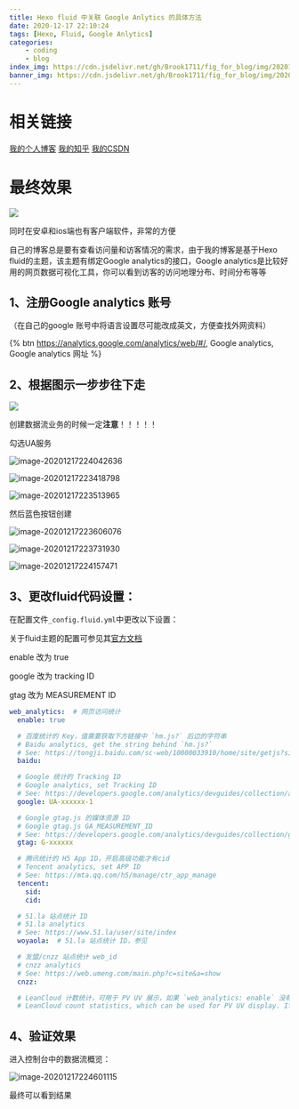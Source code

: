 ```yaml
---
title: Hexo fluid 中关联 Google Anlytics 的具体方法
date: 2020-12-17 22:10:24
tags: [Hexo, Fluid, Google Anlytics]
categories:
    - coding
    - blog
index_img: https://cdn.jsdelivr.net/gh/Brook1711/fig_for_blog/img/20201217222314.png
banner_img: https://cdn.jsdelivr.net/gh/Brook1711/fig_for_blog/img/20201217222524.png
---
```


# 相关链接
[我的个人博客](https://brook1711.com/2020/12/17/fluid%E4%B8%AD%E5%85%B3%E8%81%94-Google-Anlytics-%E7%9A%84%E5%85%B7%E4%BD%93%E6%96%B9%E6%B3%95/)
[我的知乎](https://zhuanlan.zhihu.com/p/338903685)
[我的CSDN](https://blog.csdn.net/weixin_42242398/article/details/111573933)

# 最终效果

![](https://cdn.jsdelivr.net/gh/Brook1711/fig_for_blog/img/20201217222130.png)

同时在安卓和ios端也有客户端软件，非常的方便

自己的博客总是要有查看访问量和访客情况的需求，由于我的博客是基于Hexo fluid的主题，该主题有绑定Google analytics的接口，Google analytics是比较好用的网页数据可视化工具，你可以看到访客的访问地理分布、时间分布等等

## 1、注册Google analytics 账号

（在自己的google 账号中将语言设置尽可能改成英文，方便查找外网资料）

{% btn https://analytics.google.com/analytics/web/#/, Google analytics, Google analytics 网址 %}

## 2、根据图示一步步往下走

![](https://cdn.jsdelivr.net/gh/Brook1711/fig_for_blog/img/20201217223158.png)

创建数据流业务的时候一定**注意**！！！！！

勾选UA服务

![image-20201217224042636](https://cdn.jsdelivr.net/gh/Brook1711/fig_for_blog/img/image-20201217224042636.png)

![image-20201217223418798](https://cdn.jsdelivr.net/gh/Brook1711/fig_for_blog/img/image-20201217223418798.png)

![image-20201217223513965](https://cdn.jsdelivr.net/gh/Brook1711/fig_for_blog/img/image-20201217223513965.png)

然后蓝色按钮创建

![image-20201217223606076](https://cdn.jsdelivr.net/gh/Brook1711/fig_for_blog/img/image-20201217223606076.png)

![image-20201217223731930](https://cdn.jsdelivr.net/gh/Brook1711/fig_for_blog/img/image-20201217223731930.png)

![image-20201217224157471](https://cdn.jsdelivr.net/gh/Brook1711/fig_for_blog/img/image-20201217224157471.png)

## 3、更改fluid代码设置：

在配置文件`_config.fluid.yml`中更改以下设置：

关于fluid主题的配置可参见其[官方文档](https://hexo.fluid-dev.com/docs/guide/#%E6%96%87%E7%AB%A0%E6%91%98%E8%A6%81)

enable 改为 true

google 改为 tracking ID

gtag 改为 MEASUREMENT ID

```yml
web_analytics:  # 网页访问统计
  enable: true

  # 百度统计的 Key，值需要获取下方链接中 `hm.js?` 后边的字符串
  # Baidu analytics, get the string behind `hm.js?`
  # See: https://tongji.baidu.com/sc-web/10000033910/home/site/getjs?siteId=13751376
  baidu:

  # Google 统计的 Tracking ID
  # Google analytics, set Tracking ID
  # See: https://developers.google.com/analytics/devguides/collection/analyticsjs
  google: UA-xxxxxx-1

  # Google gtag.js 的媒体资源 ID
  # Google gtag.js GA_MEASUREMENT_ID
  # See: https://developers.google.com/analytics/devguides/collection/gtagjs/
  gtag: G-xxxxxx

  # 腾讯统计的 H5 App ID，开启高级功能才有cid
  # Tencent analytics, set APP ID
  # See: https://mta.qq.com/h5/manage/ctr_app_manage
  tencent:
    sid:
    cid:

  # 51.la 站点统计 ID
  # 51.la analytics
  # See: https://www.51.la/user/site/index
  woyaola:  # 51.la 站点统计 ID，参见

  # 友盟/cnzz 站点统计 web_id
  # cnzz analytics
  # See: https://web.umeng.com/main.php?c=site&a=show
  cnzz:

  # LeanCloud 计数统计，可用于 PV UV 展示，如果 `web_analytics: enable` 没有开启，PV UV 展示只会查询不会增加
  # LeanCloud count statistics, which can be used for PV UV display. If `web_analytics: enable` is false, PV UV display will only query and not increase

```

## 4、验证效果

进入控制台中的数据流概览：

![image-20201217224601115](https://cdn.jsdelivr.net/gh/Brook1711/fig_for_blog/img/image-20201217224601115.png)

最终可以看到结果